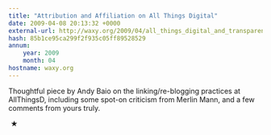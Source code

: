 ```yaml
---
title: "Attribution and Affiliation on All Things Digital"
date: 2009-04-08 20:13:32 +0000
external-url: http://waxy.org/2009/04/all_things_digital_and_transparency_in_online_journalism/
hash: 85b1ce95ca299f2f935c05ff89528529
annum:
    year: 2009
    month: 04
hostname: waxy.org
---
```


Thoughtful piece by Andy Baio on the linking/re-blogging practices at AllThingsD, including some spot-on criticism from Merlin Mann, and a few comments from yours truly.



 ★ 

